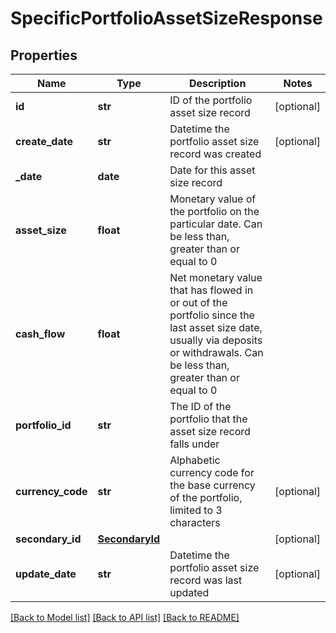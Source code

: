 # SpecificPortfolioAssetSizeResponse

## Properties
Name | Type | Description | Notes
------------ | ------------- | ------------- | -------------
**id** | **str** | ID of the portfolio asset size record | [optional] 
**create_date** | **str** | Datetime the portfolio asset size record was created | [optional] 
**_date** | **date** | Date for this asset size record | 
**asset_size** | **float** | Monetary value of the portfolio on the particular date. Can be less than, greater than or equal to 0 | 
**cash_flow** | **float** | Net monetary value that has flowed in or out of the portfolio since the last asset size date, usually via deposits or withdrawals. Can be less than, greater than or equal to 0 | 
**portfolio_id** | **str** | The ID of the portfolio that the asset size record falls under | 
**currency_code** | **str** | Alphabetic currency code for the base currency of the portfolio, limited to 3 characters | [optional] 
**secondary_id** | [**SecondaryId**](SecondaryId.md) |  | [optional] 
**update_date** | **str** | Datetime the portfolio asset size record was last updated | [optional] 

[[Back to Model list]](../README.md#documentation-for-models) [[Back to API list]](../README.md#documentation-for-api-endpoints) [[Back to README]](../README.md)


